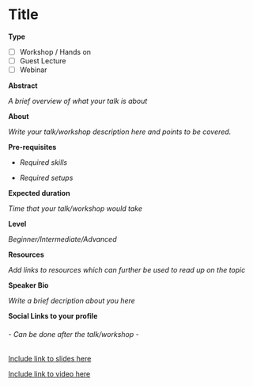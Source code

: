 <!-- This template is to be used for proposing an event-->
# Title

**Type**
- [ ] Workshop / Hands on
- [ ] Guest Lecture
- [ ] Webinar

**Abstract**

_A brief overview of what your talk is about_

**About**

_Write your talk/workshop description here and points to be covered._

**Pre-requisites**

- _Required skills_

- _Required setups_

**Expected duration**

_Time that your talk/workshop would take_

**Level**

_Beginner/Intermediate/Advanced_

**Resources**

_Add links to resources which can further be used to read up on the topic_

**Speaker Bio**

_Write a brief decription about you here_

**Social Links to your profile**  
<!--GitHub, Twitter, Website, or any other preferred link-->

###### - Can be done after the talk/workshop -

[Include link to slides here](link)

[Include link to video here](link)
